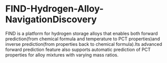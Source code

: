 # FIND-Hydrogen-Alloy-NavigationDiscovery
FIND is a platform for hydrogen storage alloys that enables both forward prediction(from chemical formula and temperature to PCT properties)and inverse prediction(from properties back to chemical formula).Its advanced forward prediction feature also supports automatic prediction of PCT properties for alloy mixtures with varying mass ratios.
